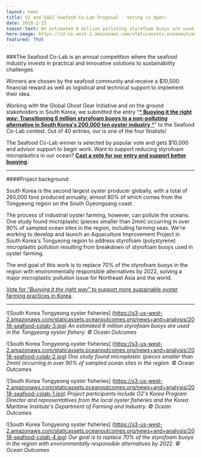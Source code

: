 ```yaml
---
layout: news
title: O2 and GGGI Seafood Co-Lab Proposal - Voting is Open!
date: 2018-2-15
teaser-text: An estimated 6 million polluting styrofoam buoys are used in one of the world’s largest oyster fisheries. We want to change that. Vote for our Seafood Co-Lab project to support better buoying.
hero-image: https://s3-us-west-2.amazonaws.com/staticassets.oceanoutcomes.org/news+and+analysis/hero+images/2018-seafood-colab-hero.jpg
featured: TRUE
---
```

###The Seafood Co-Lab is an annual competition where the seafood industry invests in practical and innovative solutions to sustainability challenges. 

Winners are chosen by the seafood community and receive a $10,000 financial reward as well as logistical and technical support to implement their idea.

Working with the Global Ghost Gear Initiative and on the ground stakeholders in South Korea, we submitted the entry “<a href="http://speakingofseafood.org/seafood-co-lab/2018-co-lab-finalists/transitioning-styrofoam-buoys-south-korean-oyster-farms/" target="blank">* **Buoying it the right way: Transitioning 6 million styrofoam buoys to a non-polluting alternative in South Korea's 200,000 ton oyster industry** *</a>” to the Seafood Co-Lab contest. Out of 40 entries, our is one of the four finalists!

The Seafood Co-Lab winner is selected by popular vote and gets $10,000 and advisor support to begin work. Want to support reducing styrofoam microplastics in our ocean? <a href="http://speakingofseafood.org/seafood-co-lab/choose-seafood-co-lab-winner/" target="blank">**Cast a vote for our entry and support better buoying**</a>. 

----
####Project background:

South Korea is the second largest oyster producer globally, with a total of 260,000 tons produced annually, almost 80% of which comes from the Tongyeong region on the South Gyeongsang coast. 

The process of industrial oyster farming, however, can pollute the oceans. One study found microplastic (pieces smaller than 2mm) occurring in over 90% of sampled ocean sites in the region, including farming seas. We're working to develop and launch an Aquaculture Improvement Project in South Korea's Tongyeong region to address styrofoam (polystyrene) microplastic pollution resulting from breakdown of styrofoam buoys used in oyster farming. 

The end goal of this work is to replace 70% of the styrofoam buoys in the region with environmentally responsible alternatives by 2022, solving a major microplastic pollution issue for Northeast Asia and the world.

<a href="http://speakingofseafood.org/seafood-co-lab/choose-seafood-co-lab-winner/" target="blank">Vote for “*Buoying it the right way*” to support more sustainable oyster farming practices in Korea</a>.

----
![South Korea Tongyeong oyster fisheries]
(https://s3-us-west-2.amazonaws.com/staticassets.oceanoutcomes.org/news+and+analysis/2018-seafood-colab-3.jpg)
*An estimated 6 million styrofoam buoys are used in the Tongyeong oyster fishery. © Ocean Outcomes*

![South Korea Tongyeong oyster fisheries]
(https://s3-us-west-2.amazonaws.com/staticassets.oceanoutcomes.org/news+and+analysis/2018-seafood-colab-2.jpg)
*One study found microplastic (pieces smaller than 2mm) occurring in over 90% of sampled ocean sites in the region. © Ocean Outcomes*

![South Korea Tongyeong oyster fisheries]
(https://s3-us-west-2.amazonaws.com/staticassets.oceanoutcomes.org/news+and+analysis/2018-seafood-colab-1.jpg)
*Project participants include O2's Korea Program Director and representatives from the local oyster fisheries and the Korea Maritime Institute's Department of Farming and Industry. © Ocean Outcomes*

![South Korea Tongyeong oyster fisheries]
(https://s3-us-west-2.amazonaws.com/staticassets.oceanoutcomes.org/news+and+analysis/2018-seafood-colab-4.jpg)
*Our goal is to replace 70% of the styrofoam buoys in the region with environmentally responsible alternatives by 2022. © Ocean Outcomes*
